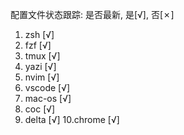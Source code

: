 配置文件状态跟踪: 是否最新, 是[√], 否[✗]

1. zsh    [√]
2. fzf    [√]
3. tmux   [√]
4. yazi   [√]
5. nvim   [√]
6. vscode [√]
7. mac-os [√]
8. coc    [√]
9. delta  [√]
10.chrome [√]
